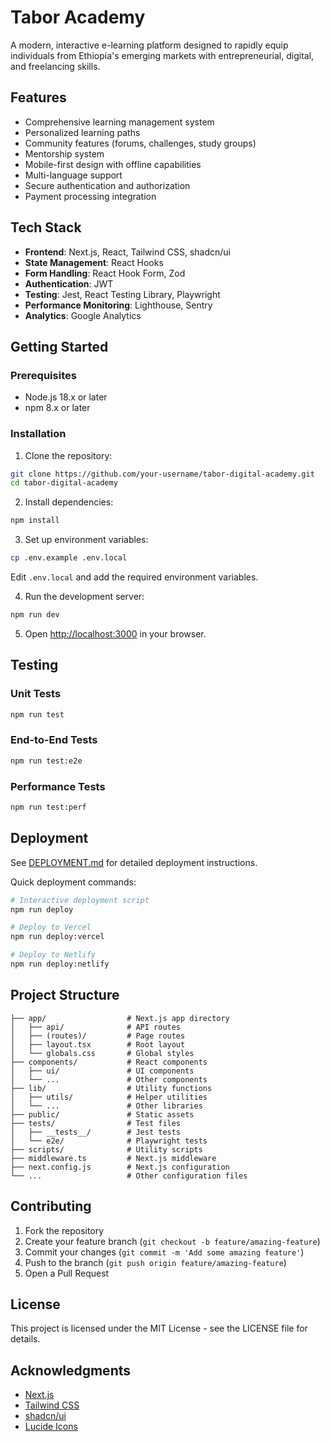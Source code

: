 # Tabor Academy

A modern, interactive e-learning platform designed to rapidly equip individuals from Ethiopia's emerging markets with entrepreneurial, digital, and freelancing skills.

## Features

- Comprehensive learning management system
- Personalized learning paths
- Community features (forums, challenges, study groups)
- Mentorship system
- Mobile-first design with offline capabilities
- Multi-language support
- Secure authentication and authorization
- Payment processing integration

## Tech Stack

- **Frontend**: Next.js, React, Tailwind CSS, shadcn/ui
- **State Management**: React Hooks
- **Form Handling**: React Hook Form, Zod
- **Authentication**: JWT
- **Testing**: Jest, React Testing Library, Playwright
- **Performance Monitoring**: Lighthouse, Sentry
- **Analytics**: Google Analytics

## Getting Started

### Prerequisites

- Node.js 18.x or later
- npm 8.x or later

### Installation

1. Clone the repository:

```bash
git clone https://github.com/your-username/tabor-digital-academy.git
cd tabor-digital-academy
```

2. Install dependencies:

```bash
npm install
```

3. Set up environment variables:

```bash
cp .env.example .env.local
```

Edit `.env.local` and add the required environment variables.

4. Run the development server:

```bash
npm run dev
```

5. Open [http://localhost:3000](http://localhost:3000) in your browser.

## Testing

### Unit Tests

```bash
npm run test
```

### End-to-End Tests

```bash
npm run test:e2e
```

### Performance Tests

```bash
npm run test:perf
```

## Deployment

See [DEPLOYMENT.md](./DEPLOYMENT.md) for detailed deployment instructions.

Quick deployment commands:

```bash
# Interactive deployment script
npm run deploy

# Deploy to Vercel
npm run deploy:vercel

# Deploy to Netlify
npm run deploy:netlify
```

## Project Structure

```
├── app/                  # Next.js app directory
│   ├── api/              # API routes
│   ├── (routes)/         # Page routes
│   ├── layout.tsx        # Root layout
│   └── globals.css       # Global styles
├── components/           # React components
│   ├── ui/               # UI components
│   └── ...               # Other components
├── lib/                  # Utility functions
│   ├── utils/            # Helper utilities
│   └── ...               # Other libraries
├── public/               # Static assets
├── tests/                # Test files
│   ├── __tests__/        # Jest tests
│   └── e2e/              # Playwright tests
├── scripts/              # Utility scripts
├── middleware.ts         # Next.js middleware
├── next.config.js        # Next.js configuration
└── ...                   # Other configuration files
```

## Contributing

1. Fork the repository
2. Create your feature branch (`git checkout -b feature/amazing-feature`)
3. Commit your changes (`git commit -m 'Add some amazing feature'`)
4. Push to the branch (`git push origin feature/amazing-feature`)
5. Open a Pull Request

## License

This project is licensed under the MIT License - see the LICENSE file for details.

## Acknowledgments

- [Next.js](https://nextjs.org/)
- [Tailwind CSS](https://tailwindcss.com/)
- [shadcn/ui](https://ui.shadcn.com/)
- [Lucide Icons](https://lucide.dev/)